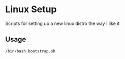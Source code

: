 # Linux Setup

Scripts for setting up a new linux distro the way I like it

## Usage

`/bin/bash bootstrap.sh`
